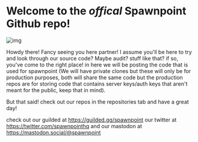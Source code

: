 # Welcome to the _offical_ Spawnpoint Github repo!

![img](https://img.guildedcdn.com/ContentMediaGenericFiles/da942f04f0998eac09ac8bfde7633f9b-Full.webp?w=3840&h=1031)

Howdy there! Fancy seeing you here partner! I assume you'll be here to try and look through our source code? Maybe audit? stuff like that? if so, you've come to the right place! in here we will be posting the code that is used for spawnpoint (We will have private clones but these will only be for production purposes, both will share the same code but the production repos are for storing code that contains server keys/auth keys that aren't meant for the public, keep that in mind).

But that said! check out our repos in the repositories tab and have a great day!

check out our guilded at https://guilded.gg/spawnpoint
our twitter at https://twitter.com/spawnpointhq
and our mastodon at https://mastodon.social/@spawnpoint

